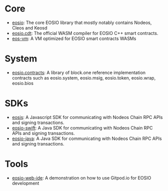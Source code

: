 # Core
- [eosio](../manuals/eos): The core EOSIO library that mostly notably contains Nodeos, Cleos and Keosd
- [eosio.cdt](../manuals/eosio.cdt): The official WASM compiler for EOSIO C++ smart contracts.
- [eos-vm](http://github.com/EOSIO/eos-vm): A VM optimized for EOSIO smart contracts WASMs

# System
- [eosio.contracts](../manuals/eosio.contracts): A library of block.one reference implementation contracts such as eosio.system, eosio.msig, eosio.token, eosio.wrap, eosio.bios

# SDKs
- [eosjs](../manuals/eosjs): A Javascript SDK for communicating with Nodeos Chain RPC APIs and signing transactions.
- [eosio-swift](http://eosio.github.io/eosio-swift): A Java SDK for communicating with Nodeos Chain RPC APIs and signing transactions.
- [eosio-java](http://eosio.github.io/eosio-java): A Java SDK for communicating with Nodeos Chain RPC APIs and signing transactions.

# Tools
- [eosio-web-ide](http://eosio.github.io/eosio-web-ide): A demonstration on how to use Gitpod.io for EOSIO development
